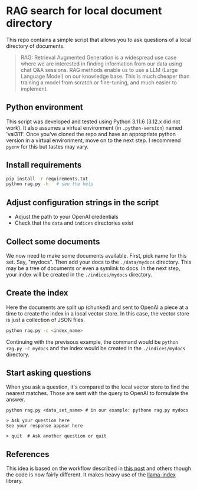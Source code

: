 # RAG search for local document directory

This repo contains a simple script that allows you to ask questions of a local
directory of documents.

> RAG: Retrieval Augmented Generation is a widespread use case where we are
> interested in finding information from our data using chat Q&A sessions. RAG
> methods enable us to use a LLM (Large Language Model) on our knowledge base. This
> is much cheaper than training a model from scratch or fine-tuning, and much
> easier to implement.

## Python environment

This script was developed and tested using Python 3.11.6 (3.12.x did not work).
It also assumes a virtual environment (in `.python-version`) named 'vai311'.
Once you've cloned the repo and have an appropriate python version in a
virtual environment, move on to the next step. I recommend `pyenv` for this
but tastes may vary.

## Install requirements

```bash
pip install -r requirements.txt
python rag.py -h   # see the help
```

## Adjust configuration strings in the script

- Adjust the path to your OpenAI credentials
- Check that the `data` and `indices` directories exist

## Collect some documents
We now need to make some documents available. First, pick name for this set.
Say, "mydocs". Then add your docs to the `./data/mydocs` directory. This may be
a tree of documents or even a symlink to docs.  In the next step, your index will
be created in the `./indices/mydocs` directory.

## Create the index
Here the documents are split up (chunked) and sent to OpenAI a piece at a time
to create the index in a local vector store.  In this case, the vector store is
just a collection of JSON files.

```bash
python rag.py -c <index_name>
```

Continuing with the previsous example, the command would be `python rag.py -c mydocs` and
the index would be created in the `./indices/mydocs` directory.

## Start asking questions
When you ask a question, it's compared to the local vector store to find the nearest
matches. Those are sent with the query to OpenAI to formulate the answer.

```
python rag.py <data_set_name> # in our example: pythone rag.py mydocs

> Ask your question here
See your response appear here

> quit  # Ask another question or quit
```

## References
This idea is based on the workflow described in [this post](https://paragshah.medium.com/unlock-the-power-of-your-knowledge-base-with-openai-gpt-apis-db9a1138cac4)
and others though the code is now fairly different.  It makes heavy use of the [llama-index](https://github.com/run-llama/llama_index) library.

